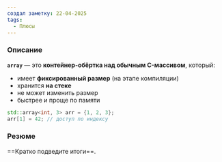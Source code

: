 ```yaml
---
создал заметку: 22-04-2025
tags:
  - Плюсы
---
```

### Описание
**`array`** — это **контейнер-обёртка над обычным C-массивом**, который:
- имеет **фиксированный размер** (на этапе компиляции)
- хранится **на стеке**
- не может изменить размер
- быстрее и проще по памяти
```cpp
std::array<int, 3> arr = {1, 2, 3};
arr[1] = 42; // доступ по индексу
```
### Резюме
==Кратко подведите итоги==.
